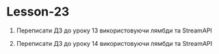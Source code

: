 # Lesson-23

1. Переписати ДЗ до уроку 13 використовуючи лямбди та StreamAPI

2. Переписати ДЗ до уроку 14 використовуючи лямбди та StreamAPI 
